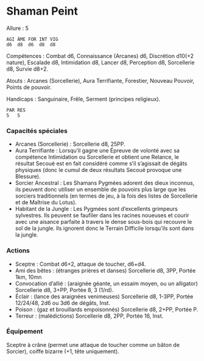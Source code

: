 # Shaman Peint

Allure : 5

	AGI	ÂME	FOR	INT	VIG
	d6	d8	d6	d8	d8

Compétences : Combat d6, Connaissance (Arcanes) d6, Discrétion d10(+2 nature), Escalade d8, Intimidation d8, Lancer d8, Perception d8, Sorcellerie d8, Survie d8+2.

Atouts : Arcanes (Sorcellerie), Aura Terrifiante, Forestier, Nouveau Pouvoir, Points de pouvoir.

Handicaps : Sanguinaire, Frêle, Serment (principes religieux).

	PAR	RES
	5	5

### Capacités spéciales
- Arcanes (Sorcellerie) : Sorcellerie d8, 25PP.
- Aura Terrifiante : Lorsqu’il gagne une Épreuve de volonté avec sa compétence Intimidation ou Sorcellerie et obtient une Relance, le résultat Secoué est en fait considéré comme s’il s’agissait de dégâts physiques (donc le cumul de deux résultats Secoué provoque une Blessure).
- Sorcier Ancestral : Les Shamans Pygmées adorent des dieux inconnus, ils peuvent donc utiliser un ensemble de pouvoirs plus large que les sorciers traditionnels (en termes de jeu, à la fois des listes de Sorcellerie et de Maîtrise du Lotus).
- Habitant de la Jungle : Les Pygmées sont d’excellents grimpeurs sylvestres. Ils peuvent se faufiler dans les racines noueuses et courir avec une aisance parfaite à travers le dense sous-bois qui recouvre le sol de la jungle. Ils ignorent donc le Terrain Difficile lorsqu’ils sont dans la jungle.

### Actions
- Sceptre : Combat d6+2, attaque de toucher, d6+d4.
- Ami des bêtes : (étranges prières et danses) Sorcellerie d8, 3PP, Portée 1km, 10mn
- Convocation d’allié : (araignée géante, un essaim moyen, ou un alligator) Sorcellerie d8, 3+PP, Portée 8, 3 (1/rd).
- Éclair : (lance des araignées venimeuses) Sorcellerie d8, 1-3PP, Portée 12/24/48, 2d6 ou 3d6 de dégâts, Inst.
- Poison : (gaz et brouillards empoisonnés) Sorcellerie d8, 2+PP, Portée P.
- Terreur : (malédictions) Sorcellerie d8, 2PP, Portée 16, Inst.

### Équipement
Sceptre à crâne (permet une attaque de toucher comme un bâton de Sorcier), coiffe bizarre (+1, tête uniquement).
